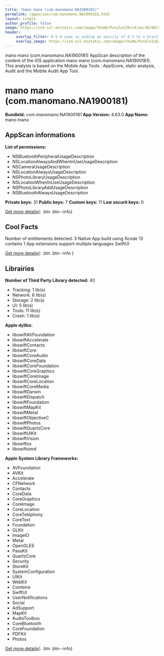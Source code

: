```yaml
---
title: "mano mano (com.manomano.NA1900181)"
permalink: /apps/ios/com.manomano.NA1900181.html
layout: single
author_profile: false
image: https://is4-ssl.mzstatic.com/image/thumb/Purple126/v4/ae/26/60/ae2660d8-2f05-c8cd-64d5-bbcb83488036/AppIcon-0-0-1x_U007emarketing-0-0-0-5-0-0-sRGB-0-0-0-GLES2_U002c0-512MB-85-220-0-0.png/512x512bb.jpg
header: 
     overlay_filter: 0.5 # same as adding an opacity of 0.5 to a black background
     overlay_image: https://is4-ssl.mzstatic.com/image/thumb/Purple126/v4/ae/26/60/ae2660d8-2f05-c8cd-64d5-bbcb83488036/AppIcon-0-0-1x_U007emarketing-0-0-0-5-0-0-sRGB-0-0-0-GLES2_U002c0-512MB-85-220-0-0.png/512x512bb.jpg
---
```

mano mano (com.manomano.NA1900181) AppScan description of the content of the iOS application mano mano (com.manomano.NA1900181). This analysis is based on the Mobile App Tools : AppScore, static analysis, Audit and the Mobile Audit App Tool.

# mano mano (com.manomano.NA1900181)

**BundleId:** com.manomano.NA1900181
**App Version:** 4.63.0
**App Name:** mano mano


## AppScan informations 

**List of permissions:** 
- NSBluetoothPeripheralUsageDescription
- NSLocationAlwaysAndWhenInUseUsageDescription
- NSCameraUsageDescription
- NSLocationAlwaysUsageDescription
- NSPhotoLibraryUsageDescription
- NSLocationWhenInUseUsageDescription
- NSPhotoLibraryAddUsageDescription
- NSBluetoothAlwaysUsageDescription
  
  
**Private keys:** 31
**Public keys:** 7
**Custom keys:** 11
**Low securit keys:** 0
  
[Get more details](/pricing.html){: .btn .btn--info}

## Cool Facts

Number of entitlements detected: 3
Native App
build using Xcode 13
contains 1 App extensions
support multiple languages
SwiftUI
  
[Get more details](/pricing.html){: .btn .btn--info }

## Librairies 
**Number of Third Party Library detected:** 40
- Tracking: 1 lib(s)
- Network: 6 lib(s)
- Storage: 2 lib(s)
- UI: 5 lib(s)
- Tools: 11 lib(s)
- Crash: 1 lib(s)


**Apple dylibs:**
- libswiftAVFoundation
- libswiftAccelerate
- libswiftContacts
- libswiftCore
- libswiftCoreAudio
- libswiftCoreData
- libswiftCoreFoundation
- libswiftCoreGraphics
- libswiftCoreImage
- libswiftCoreLocation
- libswiftCoreMedia
- libswiftDarwin
- libswiftDispatch
- libswiftFoundation
- libswiftMapKit
- libswiftMetal
- libswiftObjectiveC
- libswiftPhotos
- libswiftQuartzCore
- libswiftUIKit
- libswiftVision
- libswiftos
- libswiftsimd


**Apple System Library Frameworks:**
- AVFoundation
- AVKit
- Accelerate
- CFNetwork
- Contacts
- CoreData
- CoreGraphics
- CoreImage
- CoreLocation
- CoreTelephony
- CoreText
- Foundation
- GLKit
- ImageIO
- Metal
- OpenGLES
- PassKit
- QuartzCore
- Security
- StoreKit
- SystemConfiguration
- UIKit
- WebKit
- Combine
- SwiftUI
- UserNotifications
- Social
- AdSupport
- MapKit
- AudioToolbox
- CoreBluetooth
- CoreFoundation
- PDFKit
- Photos


  
[Get more details](/pricing.html){: .btn .btn--info}

